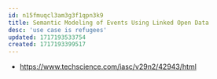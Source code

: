 ```yaml
---
id: n15fmuqcl3am3g3f1qpn3k9
title: Semantic Modeling of Events Using Linked Open Data
desc: 'use case is refugees'
updated: 1717193533754
created: 1717193399517
---
```


- https://www.techscience.com/iasc/v29n2/42943/html
